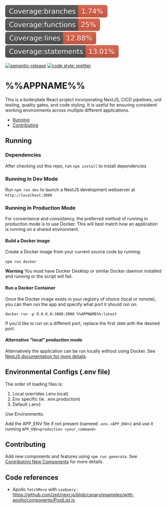 <!-- //TODO: Wire this up to the project-specific build status path for Gitlab? -->
<!-- [![npm version](https://badge.fury.io/js/%40amclin%2Fcreate-react-app.svg)](https://www.npmjs.com/@amclin/create-react-app) -->
<!-- [![Build Status](https://travis-ci.org/amclin/react-project-boilerplate.svg?branch=master)](https://travis-ci.org/amclin/react-project-boilerplate) -->
<!-- [![Dependabot Status](https://api.dependabot.com/badges/status?host=github&repo=amclin/react-project-boilerplate)](https://dependabot.com) -->

![Branch Code Coverage](./coverage/badge-branches.svg) ![Functions Code Coverage](./coverage/badge-functions.svg) ![Lines Code Coverage](./coverage/badge-lines.svg) ![Statements Code Coverage](./coverage/badge-statements.svg)

[![semantic-release](https://img.shields.io/badge/%20%20%F0%9F%93%A6%F0%9F%9A%80-semantic--release-e10079.svg)](https://github.com/semantic-release/semantic-release)
[![code style: prettier](https://img.shields.io/badge/code_style-prettier-ff69b4.svg?style=flat-square)](https://github.com/prettier/prettier)

# %%APPNAME%%

This is a boilerplate React project incorporating NextJS, CICD pipelines, unit testing, quality gates, and code styling. It is useful for ensuring consistent working environments across multiple different applications.

- [Running](#running)
- [Contributing](CONTRIBUTING.md)

## Running

### Dependencies

After checking out this repo, run `npm install` to install dependencies

### Running in Dev Mode

Run `npm run dev` to launch a NextJS development webserver at `http://localhost:3000`

### Running in Production Mode

For convenience and consistency, the preferred method of running in produciton mode is to use Docker. This will best match how an application is running on a shared environment.

#### Build a Docker image

Create a Docker image from your current source code by running:

`npm run docker`

**Warning** You must have Docker Desktop or similar Docker daemon installed and running or the script will fail.

#### Run a Docker Container
Once the Docker image exists in your registry of choice (local or remote), you can then run the app and specify what port it should run on:

```
docker run -p 0.0.0.0:3000:3000 %%APPNAME%%:latest
```

If you'd like to run on a different port, replace the first `3000` with the desired port.

#### Alternative "local" production mode

Alternatively the application can be run locally without using Docker. See [NextJS documentation for more details](https://nextjs.org/docs#production-deployment).

## Environmental Configs (.env file)

The order of loading files is:

1. Local overrides (.env.local)
2. Env specific (ie. .env.production)
3. Default (.env)

Use Environments:

Add the APP_ENV file if not present (nameed `.env.<APP_ENV>`) and use it running `APP_ENV=production <your_command>` 

## Contributing

Add new components and features using `npm run generate`. See [Contributing New Components](CONTRIBUTING.md#new-components) for more details.

## Code references

- Apollo `fetchMore` with `useQuery` : https://github.com/zeit/next.js/blob/canary/examples/with-apollo/components/PostList.js

